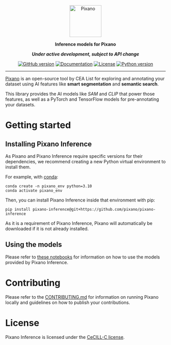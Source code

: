 <div align="center">

<img src="https://raw.githubusercontent.com/pixano/pixano/main/docs/assets/pixano_wide.png" alt="Pixano" height="100"/>

<br/>

**Inference models for Pixano**

**_Under active development, subject to API change_**

[![GitHub version](https://img.shields.io/github/v/release/pixano/pixano-inference?label=release&logo=github)](https://github.com/pixano/pixano/releases)
[![Documentation](https://img.shields.io/website/https/pixano.github.io?up_message=online&up_color=green&down_message=offline&down_color=orange&label=docs)](https://pixano.github.io)
[![License](https://img.shields.io/badge/license-CeCILL--C-green.svg)](LICENSE)
[![Python version](https://img.shields.io/pypi/pyversions/pixano?color=important&logo=python&logoColor=white)](https://www.python.org/downloads/)

</div>

<hr />

<a href="https://github.com/pixano/pixano" target="_blank">Pixano</a> is an open-source tool by CEA List for exploring and annotating your dataset using AI features like **smart segmentation** and **semantic search**.

This library provides the AI models like _SAM_ and _CLIP_ that power those features, as well as a PyTorch and TensorFlow models for pre-annotating your datasets.

# Getting started

## Installing Pixano Inference

As Pixano and Pixano Inference require specific versions for their dependencies, we recommend creating a new Python virtual environment to install them.

For example, with <a href="https://conda.io/projects/conda/en/latest/user-guide/install/index.html" target="_blank">conda</a>:

```shell
conda create -n pixano_env python=3.10
conda activate pixano_env
```

Then, you can install Pixano Inference inside that environment with pip:

```shell
pip install pixano-inference@git+https://github.com/pixano/pixano-inference
```

As it is a requirement of Pixano Inference, Pixano will automatically be downloaded if it is not already installed.

## Using the models

Please refer to <a href="https://github.com/pixano/pixano/tree/main/notebooks/models" target="_blank">these notebooks</a> for information on how to use the models provided by Pixano Inference.

# Contributing

Please refer to the [CONTRIBUTING.md](CONTRIBUTING.md) for information on running Pixano locally and guidelines on how to publish your contributions.

# License

Pixano Inference is licensed under the [CeCILL-C license](LICENSE).
